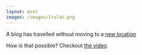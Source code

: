 ```yaml
---
layout: post
images: /images/Irulan.png
---
```

A blog has travelled without moving to a [new location](https://quicksilver0.github.io/)

How is that possible? Checkout [the video](https://youtu.be/zZD99X_S7SA).
